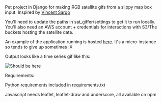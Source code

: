 Pet project in Django for making RGB satellite gifs from a slippy map box input. Inspired by [Vincent Sargo](https://twitter.com/_VincentS_)

You'll need to update the paths in sat_giffer/settings to get it to run locally. You'll also need an AWS account + credentials for interactions with S3/The buckets hosting the satellite data.

An example of the application running is hosted [here](http://ec2-35-159-51-103.eu-central-1.compute.amazonaws.com/). It's a micro-instance so tends to give up sometimes :X

Output looks like a time series gif like this:

![Should be here](https://media.giphy.com/media/2gYhRXt8ikmAO7FX2Z/giphy.gif)

Requirements:

Python requirements included in requirements.txt

Javascript needs leaflet, leaflet-draw and underscore, all available on npm